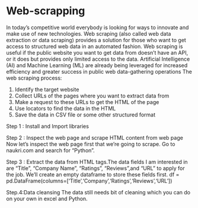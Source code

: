 # Web-scrapping

In today’s competitive world everybody is looking for ways to innovate and make use of new technologies. Web scraping (also called web data extraction or data scraping) provides a solution for those who want to get access to structured web data in an automated fashion. Web scraping is useful if the public website you want to get data from doesn’t have an API, or it does but provides only limited access to the data.
Artificial Intelligence (AI) and Machine Learning (ML) are already being leveraged for increased efficiency and greater success in public web data-gathering operations
The web scraping process:
1.	Identify the target website
2.	Collect URLs of the pages where you want to extract data from
3.	Make a request to these URLs to get the HTML of the page
4.	Use locators to find the data in the HTML
5.	Save the data in CSV file or some other structured format


Step 1 : Install and Import libraries

Step 2 : Inspect the web page and scrape HTML content from web page
Now let’s inspect the web page first that we’re going to scrape. Go to naukri.com and search for “Python”.

Step 3 : Extract the data from HTML tags.The data fields I am interested in are “Title”, “Company Name”, “Ratings”, “Reviews”,and “URL” to apply for the job. We’ll create an empty dataframe to store these fields first.
df = pd.DataFrame(columns=[‘Title’,‘Company’,‘Ratings’,‘Reviews’,‘URL’])

Step.4:Data cleansing
The data still needs bit of cleaning which you can do on your own in excel and Python.

